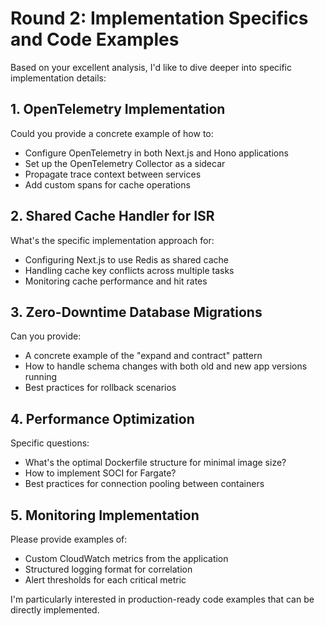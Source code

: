 # Round 2: Implementation Specifics and Code Examples

Based on your excellent analysis, I'd like to dive deeper into specific implementation details:

## 1. OpenTelemetry Implementation

Could you provide a concrete example of how to:
- Configure OpenTelemetry in both Next.js and Hono applications
- Set up the OpenTelemetry Collector as a sidecar
- Propagate trace context between services
- Add custom spans for cache operations

## 2. Shared Cache Handler for ISR

What's the specific implementation approach for:
- Configuring Next.js to use Redis as shared cache
- Handling cache key conflicts across multiple tasks
- Monitoring cache performance and hit rates

## 3. Zero-Downtime Database Migrations

Can you provide:
- A concrete example of the "expand and contract" pattern
- How to handle schema changes with both old and new app versions running
- Best practices for rollback scenarios

## 4. Performance Optimization

Specific questions:
- What's the optimal Dockerfile structure for minimal image size?
- How to implement SOCI for Fargate?
- Best practices for connection pooling between containers

## 5. Monitoring Implementation

Please provide examples of:
- Custom CloudWatch metrics from the application
- Structured logging format for correlation
- Alert thresholds for each critical metric

I'm particularly interested in production-ready code examples that can be directly implemented.
